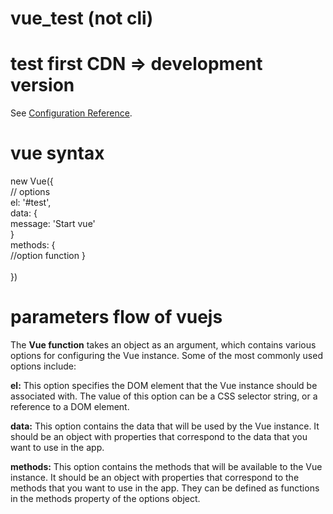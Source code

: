 # vue_test (not cli)

# test first CDN => development version

See [Configuration Reference](https://v2.vuejs.org/v2/guide/).

# vue syntax

new Vue({ <br>
  // options <br>
  el: '#test',<br>
  data: {<br>
          message: 'Start vue'<br>
        }<br>
  methods: {<br>
              //option function
           }<br>  
})<br>

# parameters flow of vuejs

The **Vue function** takes an object as an argument, which contains various options for configuring the Vue instance. Some of the most commonly used options include:

**el:** This option specifies the DOM element that the Vue instance should be associated with. The value of this option can be a CSS selector string, or a reference to a DOM element.

**data:** This option contains the data that will be used by the Vue instance. It should be an object with properties that correspond to the data that you want to use in the app.

**methods:** This option contains the methods that will be available to the Vue instance. It should be an object with properties that correspond to the methods that you want to use in the app.  They can be defined as functions in the methods property of the options object. 
